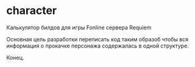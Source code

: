 # character
Калькулятор билдов для игры Fonline сервера Requiem

Основная цель разработки переписать код таким образоб чтобы вся информация о прокачке персонажа содержалась в одной структуре.

Конец.